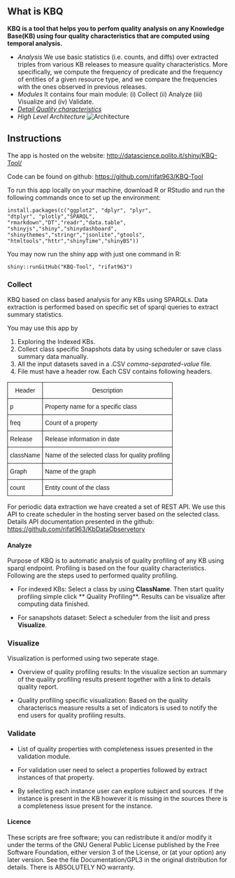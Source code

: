 ## What is KBQ

**KBQ is a tool that helps you to perfom quality analysis on any Knowledge Base(KB) using four quality characteristics that are computed using temporal analysis.**

- *Analysis* We use basic statistics (i.e. counts, and diffs) over extracted triples from various KB releases to measure quality characteristics. More specifically, we compute the frequency of predicate and the frequency of entities of a given resource type, and we compare the frequencies with the ones observed in previous releases.
- *Modules* It contains four main module: (i) Collect (ii) Analyze (iii) Visualize and (iv) Validate.
- [*Detail Quality characteristics*](http://softeng.polito.it/rifat/QualityCharacteristics.pdf)
- *High Level Architecture* 
![Architecture](https://raw.github.com/rifat963/KBQ-Tool/master/www/architecture2.png)

## Instructions

The app is hosted on the website: http://datascience.polito.it/shiny/KBQ-Tool/

Code can be found on github: https://github.com/rifat963/KBQ-Tool

To run this app locally on your machine, download R or RStudio and run the following commands once to set up the environment:

```
install.packages(c("ggplot2", "dplyr", "plyr", 
"dtplyr", "plotly","SPARQL",
"rmarkdown","DT","readr","data.table",
"shinyjs","shiny","shinydashboard",
"shinythemes","stringr","jsonlite","gtools",
"htmltools","httr","shinyTime","shinyBS"))

```
You may now run the shiny app with just one command in R:

```
shiny::runGitHub("KBQ-Tool", "rifat963")
```

### Collect

KBQ based on class based analysis for any KBs using SPARQLs. Data extraction is performed based on specific set of sparql queries to extract summary statistics. 

You may use this app by

1. Exploring the Indexed KBs.
2. Collect class specific Snapshots data by using scheduler or save class summary data manually.
3. All the input datasets saved in a .CSV *comma-separated-value* file.
4. File must have a header row. Each CSV contains following headers.

<style type="text/css">
.tg  {border-collapse:collapse;border-spacing:0;}
.tg td{font-family:Arial, sans-serif;font-size:14px;padding:10px 5px;border-style:solid;border-width:1px;overflow:hidden;word-break:normal;}
.tg th{font-family:Arial, sans-serif;font-size:14px;font-weight:normal;padding:10px 5px;border-style:solid;border-width:1px;overflow:hidden;word-break:normal;}
.tg .tg-yw4l{vertical-align:top}
</style>
<table class="tg">
  <tr>
    <th class="tg-031e">Header</th>
    <th class="tg-031e">Description</th>
  </tr>
  <tr>
    <td class="tg-yw4l">p</td>
    <td class="tg-yw4l">Property name for a specific class</td>
  </tr>
  <tr>
    <td class="tg-031e">freq</td>
    <td class="tg-031e">Count of a property</td>
  </tr>
  <tr>
    <td class="tg-yw4l">Release</td>
    <td class="tg-yw4l">Release information in date</td>
  </tr>
  <tr>
    <td class="tg-yw4l">className</td>
    <td class="tg-yw4l">Name of the selected class for quality profiling</td>
  </tr>
  <tr>
    <td class="tg-yw4l">Graph</td>
    <td class="tg-yw4l">Name of the graph </td>
  </tr>
  <tr>
    <td class="tg-yw4l">count</td>
    <td class="tg-yw4l">Entity count of the class</td>
  </tr>
</table>


For periodic data extraction we have created a set of REST API. We use this API to create scheduler in the hosting server based on the selected class. Details API documentation presented in the github: https://github.com/rifat963/KbDataObservetory




#### Analyze

Purpose of KBQ is to automatic analysis of quality profiling of any KB using sparql endpoint. Profiling is based on the four quality characteristics. Following are the steps used to performed quality profiling.

- For indexed KBs: Select a class by using **ClassName**. Then start quality profiling simple click ** Quality Profiling**. Results can be visualize after computing data finished.

- For sanapshots dataset: Select a scheduler from the lisit and press **Visualize**. 

### Visualize

Visualization is performed using two seperate stage.

- Overview of quality profiling results: In the visualize section an summary of the quality profiling results present together with a link to details quality report. 

- Quality profiling specific visualization: Based on the quality characteriscs measure results a set of indicators is used to notify the end users for quality profiling results.


### Validate

- List of quality properties with completeness issues presented in the validation module. 

- For validation user need to select a properties followed by extract instances of that property.

- By selecting each instance user can explore subject and sources. If the instance is present in the KB however it is missing in the sources there is a completeness issue present for the instance.

#### Licence
These scripts are free software; you can redistribute it and/or modify it under the terms of the GNU General Public License published by
the Free Software Foundation, either version 3 of the License, or (at your option) any later version. See the file Documentation/GPL3 in the original distribution for details. There is ABSOLUTELY NO warranty. 
